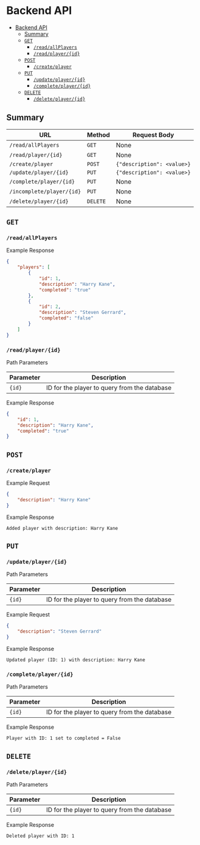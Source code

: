 # Backend API

- [Backend API](#backend-api)
  - [Summary](#summary)
  - [`GET`](#get)
    - [`/read/allPlayers`](#readallplayers)
    - [`/read/player/{id}`](#readplayerid)
  - [`POST`](#post)
    - [`/create/player`](#createplayer)
  - [`PUT`](#put)
    - [`/update/player/{id}`](#updateplayerid)
    - [`/complete/player/{id}`](#completeplayerid)
  - [`DELETE`](#delete)
    - [`/delete/player/{id}`](#deleteplayerid)

## Summary

| URL                     | Method   | Request Body               |
| ----------------------- | -------- | -------------------------- |
| `/read/allPlayers`        | `GET`    | None                       |
| `/read/player/{id}`       | `GET`    | None                       |
| `/create/player`          | `POST`   | `{"description": <value>}` |
| `/update/player/{id}`     | `PUT`    | `{"description": <value>}` |
| `/complete/player/{id}`   | `PUT`    | None                       |
| `/incomplete/player/{id}` | `PUT`    | None                       |
| `/delete/player/{id}`     | `DELETE` | None                       |

## `GET`

### `/read/allPlayers`

Example Response

```json
{
    "players": [
        {
            "id": 1,
            "description": "Harry Kane",
            "completed": "true"
        },
        {
            "id": 2,
            "description": "Steven Gerrard",
            "completed": "false"
        }
    ]
}
```

### `/read/player/{id}`

Path Parameters

| Parameter | Description                                |
| --------- | ------------------------------------------ |
| `{id}`    | ID for the player to query from the database |

Example Response

```json
{
    "id": 1,
    "description": "Harry Kane",
    "completed": "true"
}
```

## `POST`

### `/create/player`

Example Request

```json
{
    "description": "Harry Kane"
}
```

Example Response

```text
Added player with description: Harry Kane
```

## `PUT`

### `/update/player/{id}`

Path Parameters

| Parameter | Description                                |
| --------- | ------------------------------------------ |
| `{id}`    | ID for the player to query from the database |

Example Request

```json
{
    "description": "Steven Gerrard"
}
```

Example Response

```text
Updated player (ID: 1) with description: Harry Kane
```

### `/complete/player/{id}`

Path Parameters

| Parameter | Description                                |
| --------- | ------------------------------------------ |
| `{id}`    | ID for the player to query from the database |

Example Response

```text
Player with ID: 1 set to completed = False
```


## `DELETE`

### `/delete/player/{id}`

Path Parameters

| Parameter | Description                                |
| --------- | ------------------------------------------ |
| `{id}`    | ID for the player to query from the database |

Example Response

```text
Deleted player with ID: 1
```
